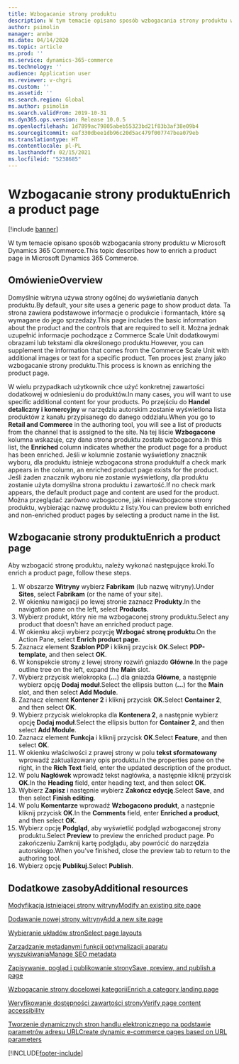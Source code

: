 ```yaml
---
title: Wzbogacanie strony produktu
description: W tym temacie opisano sposób wzbogacania strony produktu w Microsoft Dynamics 365 Commerce.
author: psimolin
manager: annbe
ms.date: 04/14/2020
ms.topic: article
ms.prod: ''
ms.service: dynamics-365-commerce
ms.technology: ''
audience: Application user
ms.reviewer: v-chgri
ms.custom: ''
ms.assetid: ''
ms.search.region: Global
ms.author: psimolin
ms.search.validFrom: 2019-10-31
ms.dyn365.ops.version: Release 10.0.5
ms.openlocfilehash: 1d7899ac79805abeb55323bd21f83b3af38e09b4
ms.sourcegitcommit: eaf330dbee1db96c20d5ac479f007747bea079eb
ms.translationtype: HT
ms.contentlocale: pl-PL
ms.lasthandoff: 02/15/2021
ms.locfileid: "5238685"
---
```

# <a name="enrich-a-product-page"></a><span data-ttu-id="391c1-103">Wzbogacanie strony produktu</span><span class="sxs-lookup"><span data-stu-id="391c1-103">Enrich a product page</span></span>


[!include [banner](includes/banner.md)]

<span data-ttu-id="391c1-104">W tym temacie opisano sposób wzbogacania strony produktu w Microsoft Dynamics 365 Commerce.</span><span class="sxs-lookup"><span data-stu-id="391c1-104">This topic describes how to enrich a product page in Microsoft Dynamics 365 Commerce.</span></span>

## <a name="overview"></a><span data-ttu-id="391c1-105">Omówienie</span><span class="sxs-lookup"><span data-stu-id="391c1-105">Overview</span></span>

<span data-ttu-id="391c1-106">Domyślnie witryna używa strony ogólnej do wyświetlania danych produktu.</span><span class="sxs-lookup"><span data-stu-id="391c1-106">By default, your site uses a generic page to show product data.</span></span> <span data-ttu-id="391c1-107">Ta strona zawiera podstawowe informacje o produkcie i formantach, które są wymagane do jego sprzedaży.</span><span class="sxs-lookup"><span data-stu-id="391c1-107">This page includes the basic information about the product and the controls that are required to sell it.</span></span> <span data-ttu-id="391c1-108">Można jednak uzupełnić informacje pochodzące z Commerce Scale Unit dodatkowymi obrazami lub tekstami dla określonego produktu.</span><span class="sxs-lookup"><span data-stu-id="391c1-108">However, you can supplement the information that comes from the Commerce Scale Unit with additional images or text for a specific product.</span></span> <span data-ttu-id="391c1-109">Ten proces jest znany jako wzbogacanie strony produktu.</span><span class="sxs-lookup"><span data-stu-id="391c1-109">This process is known as enriching the product page.</span></span>

<span data-ttu-id="391c1-110">W wielu przypadkach użytkownik chce użyć konkretnej zawartości dodatkowej w odniesieniu do produktów.</span><span class="sxs-lookup"><span data-stu-id="391c1-110">In many cases, you will want to use specific additional content for your products.</span></span> <span data-ttu-id="391c1-111">Po przejściu do **Handel detaliczny i komercyjny** w narzędziu autorskim zostanie wyświetlona lista produktów z kanału przypisanego do danego oddziału.</span><span class="sxs-lookup"><span data-stu-id="391c1-111">When you go to **Retail and Commerce** in the authoring tool, you will see a list of products from the channel that is assigned to the site.</span></span> <span data-ttu-id="391c1-112">Na tej liście **Wzbogacone** kolumna wskazuje, czy dana strona produktu została wzbogacona.</span><span class="sxs-lookup"><span data-stu-id="391c1-112">In this list, the **Enriched** column indicates whether the product page for a product has been enriched.</span></span> <span data-ttu-id="391c1-113">Jeśli w kolumnie zostanie wyświetlony znacznik wyboru, dla produktu istnieje wzbogacona strona produktu</span><span class="sxs-lookup"><span data-stu-id="391c1-113">If a check mark appears in the column, an enriched product page exists for the product.</span></span> <span data-ttu-id="391c1-114">Jeśli żaden znacznik wyboru nie zostanie wyświetlony, dla produktu zostanie użyta domyślna strona produktu i zawartość.</span><span class="sxs-lookup"><span data-stu-id="391c1-114">If no check mark appears, the default product page and content are used for the product.</span></span> <span data-ttu-id="391c1-115">Można przeglądać zarówno wzbogacone, jak i niewzbogacone strony produktu, wybierając nazwę produktu z listy.</span><span class="sxs-lookup"><span data-stu-id="391c1-115">You can preview both enriched and non-enriched product pages by selecting a product name in the list.</span></span>

## <a name="enrich-a-product-page"></a><span data-ttu-id="391c1-116">Wzbogacanie strony produktu</span><span class="sxs-lookup"><span data-stu-id="391c1-116">Enrich a product page</span></span>

<span data-ttu-id="391c1-117">Aby wzbogacić stronę produktu, należy wykonać następujące kroki.</span><span class="sxs-lookup"><span data-stu-id="391c1-117">To enrich a product page, follow these steps.</span></span>

1. <span data-ttu-id="391c1-118">W obszarze **Witryny** wybierz **Fabrikam** (lub nazwę witryny).</span><span class="sxs-lookup"><span data-stu-id="391c1-118">Under **Sites**, select **Fabrikam** (or the name of your site).</span></span>
1. <span data-ttu-id="391c1-119">W okienku nawigacji po lewej stronie zaznacz **Produkty**.</span><span class="sxs-lookup"><span data-stu-id="391c1-119">In the navigation pane on the left, select **Products**.</span></span>
1. <span data-ttu-id="391c1-120">Wybierz produkt, który nie ma wzbogaconej strony produktu.</span><span class="sxs-lookup"><span data-stu-id="391c1-120">Select any product that doesn't have an enriched product page.</span></span>
1. <span data-ttu-id="391c1-121">W okienku akcji wybierz pozycję **Wzbogać stronę produktu**.</span><span class="sxs-lookup"><span data-stu-id="391c1-121">On the Action Pane, select **Enrich product page**.</span></span>
1. <span data-ttu-id="391c1-122">Zaznacz element **Szablon PDP** i kliknij przycisk **OK**.</span><span class="sxs-lookup"><span data-stu-id="391c1-122">Select **PDP-template**, and then select **OK**.</span></span>
1. <span data-ttu-id="391c1-123">W konspekcie strony z lewej strony rozwiń gniazdo **Główne**.</span><span class="sxs-lookup"><span data-stu-id="391c1-123">In the page outline tree on the left, expand the **Main** slot.</span></span>
1. <span data-ttu-id="391c1-124">Wybierz przycisk wielokropka (**...**) dla gniazda **Główne**, a następnie wybierz opcję **Dodaj moduł**.</span><span class="sxs-lookup"><span data-stu-id="391c1-124">Select the ellipsis button (**...**) for the **Main** slot, and then select **Add Module**.</span></span>
1. <span data-ttu-id="391c1-125">Zaznacz element **Kontener 2** i kliknij przycisk **OK**.</span><span class="sxs-lookup"><span data-stu-id="391c1-125">Select **Container 2**, and then select **OK**.</span></span>
1. <span data-ttu-id="391c1-126">Wybierz przycisk wielokropka dla **Kontenera 2**, a następnie wybierz opcję **Dodaj moduł**.</span><span class="sxs-lookup"><span data-stu-id="391c1-126">Select the ellipsis button for **Container 2**, and then select **Add Module**.</span></span>
1. <span data-ttu-id="391c1-127">Zaznacz element **Funkcja** i kliknij przycisk **OK**.</span><span class="sxs-lookup"><span data-stu-id="391c1-127">Select **Feature**, and then select **OK**.</span></span>
1. <span data-ttu-id="391c1-128">W okienku właściwości z prawej strony w polu **tekst sformatowany** wprowadź zaktualizowany opis produktu.</span><span class="sxs-lookup"><span data-stu-id="391c1-128">In the properties pane on the right, in the **Rich Text** field, enter the updated description of the product.</span></span>
1. <span data-ttu-id="391c1-129">W polu **Nagłówek** wprowadź tekst nagłówka, a następnie kliknij przycisk **OK**.</span><span class="sxs-lookup"><span data-stu-id="391c1-129">In the **Heading** field, enter heading text, and then select **OK**.</span></span>
1. <span data-ttu-id="391c1-130">Wybierz **Zapisz** i następnie wybierz **Zakończ edycję**.</span><span class="sxs-lookup"><span data-stu-id="391c1-130">Select **Save**, and then select **Finish editing**.</span></span>
1. <span data-ttu-id="391c1-131">W polu **Komentarze** wprowadź **Wzbogacono produkt**, a następnie kliknij przycisk **OK**.</span><span class="sxs-lookup"><span data-stu-id="391c1-131">In the **Comments** field, enter **Enriched a product**, and then select **OK**.</span></span>
1. <span data-ttu-id="391c1-132">Wybierz opcję **Podgląd**, aby wyświetlić podgląd wzbogaconej strony produktu.</span><span class="sxs-lookup"><span data-stu-id="391c1-132">Select **Preview** to preview the enriched product page.</span></span> <span data-ttu-id="391c1-133">Po zakończeniu Zamknij kartę podglądu, aby powrócić do narzędzia autorskiego.</span><span class="sxs-lookup"><span data-stu-id="391c1-133">When you've finished, close the preview tab to return to the authoring tool.</span></span>
1. <span data-ttu-id="391c1-134">Wybierz opcję **Publikuj**.</span><span class="sxs-lookup"><span data-stu-id="391c1-134">Select **Publish**.</span></span>

## <a name="additional-resources"></a><span data-ttu-id="391c1-135">Dodatkowe zasoby</span><span class="sxs-lookup"><span data-stu-id="391c1-135">Additional resources</span></span>

[<span data-ttu-id="391c1-136">Modyfikacja istniejącej strony witryny</span><span class="sxs-lookup"><span data-stu-id="391c1-136">Modify an existing site page</span></span>](modify-existing-page.md)

[<span data-ttu-id="391c1-137">Dodawanie nowej strony witryny</span><span class="sxs-lookup"><span data-stu-id="391c1-137">Add a new site page</span></span>](add-new-page.md)

[<span data-ttu-id="391c1-138">Wybieranie układów stron</span><span class="sxs-lookup"><span data-stu-id="391c1-138">Select page layouts</span></span>](select-page-layouts.md)

[<span data-ttu-id="391c1-139">Zarządzanie metadanymi funkcji optymalizacji aparatu wyszukiwania</span><span class="sxs-lookup"><span data-stu-id="391c1-139">Manage SEO metadata</span></span>](manage-seo-metadata.md)

[<span data-ttu-id="391c1-140">Zapisywanie, pogląd i publikowanie strony</span><span class="sxs-lookup"><span data-stu-id="391c1-140">Save, preview, and publish a page</span></span>](save-preview-publish-page.md)

[<span data-ttu-id="391c1-141">Wzbogacanie strony docelowej kategorii</span><span class="sxs-lookup"><span data-stu-id="391c1-141">Enrich a category landing page</span></span>](enrich-category-page.md)

[<span data-ttu-id="391c1-142">Weryfikowanie dostępności zawartości strony</span><span class="sxs-lookup"><span data-stu-id="391c1-142">Verify page content accessibility</span></span>](verify-accessibility.md)

[<span data-ttu-id="391c1-143">Tworzenie dynamicznych stron handlu elektronicznego na podstawie parametrów adresu URL</span><span class="sxs-lookup"><span data-stu-id="391c1-143">Create dynamic e-commerce pages based on URL parameters</span></span>](create-dynamic-pages.md)


[!INCLUDE[footer-include](../includes/footer-banner.md)]